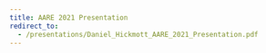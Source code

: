 ```yaml
---
title: AARE 2021 Presentation
redirect_to:
  - /presentations/Daniel_Hickmott_AARE_2021_Presentation.pdf
---
```

